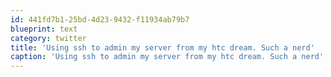 ```yaml
---
id: 441fd7b1-25bd-4d23-9432-f11934ab79b7
blueprint: text
category: twitter
title: 'Using ssh to admin my server from my htc dream. Such a nerd'
caption: 'Using ssh to admin my server from my htc dream. Such a nerd'
---
```


